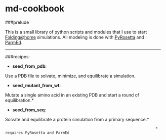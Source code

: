 # md-cookbook

###prelude

This is a small library of python scripts and modules that I use to start [Folding@home](http://folding.stanford.edu) simulations. All modeling is done with [PyRosetta](http://www.pyrosetta.org/) and [ParmEd](http://parmed.github.io/ParmEd/html/index.html).

---

###recipes:

  + **seed_from_pdb**: 

  Use a PDB file to solvate, minimize, and equilibrate a simulation.
  
  + **seed_mutant_from_wt**: 
  
  Mutate a single amino acid in an existing PDB and start a round of equilibration.*

  + **seed_from_seq**:
  
  Solvate and equilibrate a protein simulation from a primary sequence.*

                                                                        * requires PyRosetta and ParmEd
